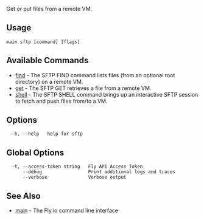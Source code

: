 Get or put files from a remote VM.

## Usage
~~~
main sftp [command] [flags]
~~~

## Available Commands
* [find](/docs/flyctl/main-sftp-find/)	 - The SFTP FIND command lists files (from an optional root directory) on a remote VM.
* [get](/docs/flyctl/main-sftp-get/)	 - The SFTP GET retrieves a file from a remote VM.
* [shell](/docs/flyctl/main-sftp-shell/)	 - The SFTP SHELL command brings up an interactive SFTP session to fetch and push files from/to a VM.

## Options

~~~
  -h, --help   help for sftp
~~~

## Global Options

~~~
  -t, --access-token string   Fly API Access Token
      --debug                 Print additional logs and traces
      --verbose               Verbose output
~~~

## See Also

* [main](/docs/flyctl/main/)	 - The Fly.io command line interface

